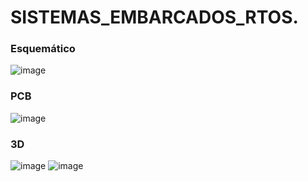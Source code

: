 # SISTEMAS_EMBARCADOS_RTOS.
### Esquemático
![image](https://github.com/GabrielCardoso18/SISTEMAS_EMBARCADOS_RTOS./assets/126261772/8f718c03-2c86-4645-bcdc-3cf9335dd994)
### PCB
![image](https://github.com/GabrielCardoso18/SISTEMAS_EMBARCADOS_RTOS./assets/126261772/2de2ba51-4c8f-45c3-b272-6135e1c4ea63)
### 3D
![image](https://github.com/GabrielCardoso18/SISTEMAS_EMBARCADOS_RTOS./assets/126261772/5f40afdb-8d64-4677-8e4c-39dfbab772be)
![image](https://github.com/GabrielCardoso18/SISTEMAS_EMBARCADOS_RTOS./assets/126261772/56114c2c-07c9-4596-a161-a5f9115989b2)




